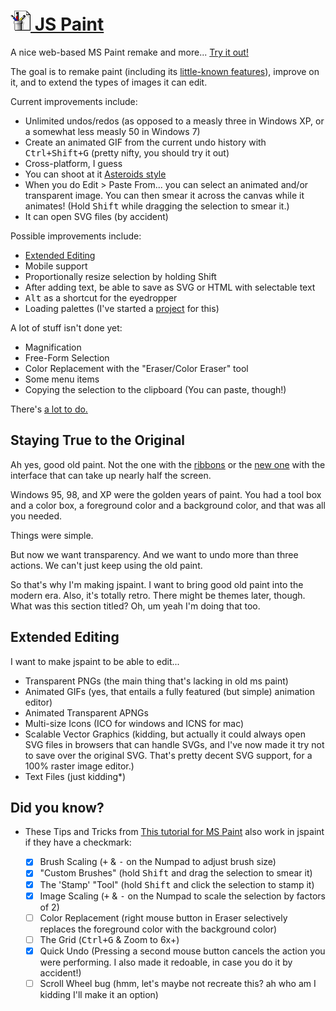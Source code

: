 
# [![](images/icons/32.png) JS Paint](http://1j01.github.io/jspaint/)

A nice web-based MS Paint remake and more... [Try it out!](http://1j01.github.io/jspaint/)

The goal is to remake paint (including its [little-known features](#did-you-know)), improve on it, and to extend the types of images it can edit.

Current improvements include:

* Unlimited undos/redos (as opposed to a measly three in Windows XP, or a somewhat less measly 50 in Windows 7)
* Create an animated GIF from the current undo history with <kbd>Ctrl+Shift+G</kbd> (pretty nifty, you should try it out)
* Cross-platform, I guess
* You can shoot at it [Asteroids style](http://kickassapp.com/)
* When you do Edit > Paste From... you can select an animated and/or transparent image. You can then smear it across the canvas while it animates! (Hold <kbd>Shift</kbd> while dragging the selection to smear it.)
* It can open SVG files (by accident)

Possible improvements include:

* [Extended Editing](#extended-editing)
* Mobile support
* Proportionally resize selection by holding Shift
* After adding text, be able to save as SVG or HTML with selectable text
* <kbd>Alt</kbd> as a shortcut for the eyedropper
* Loading palettes (I've started a [project](https://github.com/1j01/palette.js/) for this)

A lot of stuff isn't done yet:

* Magnification
* Free-Form Selection
* Color Replacement with the "Eraser/Color Eraser" tool
* Some menu items
* Copying the selection to the clipboard (You can paste, though!)

There's [a lot to do.](TODO.md)


## Staying True to the Original

Ah yes, good old paint. Not the one with the [ribbons](https://www.google.com/search?tbm=isch&q=ms+paint+windows+7+ribbons&gs_l=img.3...7238.8547.0.8696.8.8.0.0.0.0.121.634.6j2.8.0....0...1c.1.45.img..7.1.84.3kcQ3AxAcpM#facrc=_&imgdii=_&imgrc=9QWxEa18YDeIXM%253A%3BTCC8aIEVP4RP2M%3Bhttp%253A%252F%252Fwinsupersite.com%252Fcontent%252Fcontent%252F126917%252Ffaq%252Fwin7_faq_paint.jpg%3Bhttp%253A%252F%252Fwinsupersite.com%252Farticle%252Ffaqtip%252Fwindows-7-faq%3B720%3B320)
or the [new one](https://www.google.com/search?q=freshpaint&tbm=isch)
with the interface that can take up nearly half the screen.

Windows 95, 98, and XP were the golden years of paint.
You had a tool box and a color box, a foreground color and a background color,
and that was all you needed.

Things were simple.

But now we want transparency.
And we want to undo more than three actions.
We can't just keep using the old paint.

So that's why I'm making jspaint. I want to bring good old paint into the modern era.
Also, it's totally retro. There might be themes later, though.
What was this section titled? Oh, um yeah I'm doing that too.


## Extended Editing

I want to make jspaint to be able to edit...

* Transparent PNGs (the main thing that's lacking in old ms paint)
* Animated GIFs (yes, that entails a fully featured (but simple) animation editor)
* Animated Transparent APNGs
* Multi-size Icons (ICO for windows and ICNS for mac)
* Scalable Vector Graphics (kidding, but actually it could always open SVG files in browsers that can handle SVGs, and I've now made it try not to save over the original SVG. That's pretty decent SVG support, for a 100% raster image editor.)
* Text Files (just kidding*)


## Did you know?

* These Tips and Tricks from [This tutorial for MS Paint](http://www.albinoblacksheep.com/tutorial/mspaint) also work in jspaint if they have a checkmark:

	* [x] Brush Scaling (<kbd>+</kbd> & <kbd>-</kbd> on the Numpad to adjust brush size)
	* [x] "Custom Brushes" (hold <kbd>Shift</kbd> and drag the selection to smear it)
	* [x] The 'Stamp' "Tool" (hold <kbd>Shift</kbd> and click the selection to stamp it)
	* [x] Image Scaling (<kbd>+</kbd> & <kbd>-</kbd> on the Numpad to scale the selection by factors of 2)
	* [ ] Color Replacement (right mouse button in Eraser selectively replaces the foreground color with the background color)
	* [ ] The Grid (<kbd>Ctrl+G</kbd> & Zoom to 6x+)
	* [x] Quick Undo (Pressing a second mouse button cancels the action you were performing. I also made it redoable, in case you do it by accident!)
	* [ ] Scroll Wheel bug (hmm, let's maybe not recreate this? ah who am I kidding I'll make it an option)
